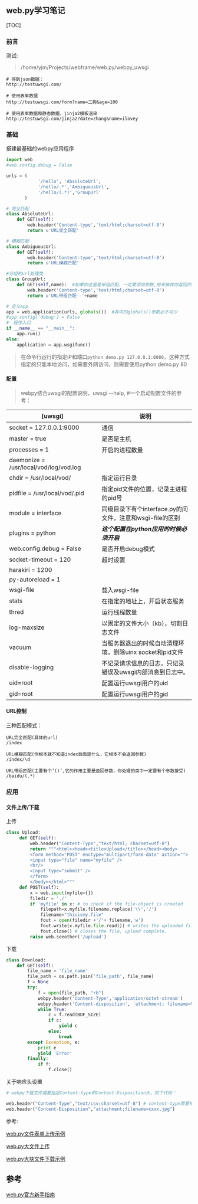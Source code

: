 ## web.py学习笔记

[TOC]

### 前言

测试:

> /home/yjm/Projects/webframe/web.py/webpy_uwsgi

```
# 得到json数据：
http://testuwsgi.com/

# 使用表单数据
http://testuwsgi.com/form?name=二狗&age=100

# 使用表单数据和静态数据，jinja2模板渲染
http://testuwsgi.com/jinja2?date=zhang&name=ilovey
```

### 基础

搭建最基础的webpy应用程序

```python
import web
#web.config.debug = False

urls = (
    		'/hello', 'AbsoluteUrl',
    		'/hello/.*','AmbiguousUrl',
    		'/hello/(.*)','GroupUrl'
       )

# 完全匹配
class AbsoluteUrl:
    def GET(self):
        web.header('Content-type','text/html;charset=utf-8')
        return u'URL完全匹配'

# 模糊匹配
class AmbiguousUrl:
    def GET(self):
        web.header('Content-type','text/html;charset=utf-8')
        return u'URL模糊匹配'

#分组的url处理类
class GroupUrl:
    def GET(self,name):  #如果你这里是带组匹配，一定要添加参数,用来接收你返回的参数
        web.header('Content-type','text/html;charset=utf-8')
        return u'URL带组匹配--'+name

# 定义app    
app = web.application(urls, globals())  #其中的globals()参数必不可少
#app.config['debug'] = False
#　程序入口
if __name__ == "__main__":
	app.run()
else:
    application = app.wsgifunc()
```

> 在命令行运行的指定iP和端口`python demo.py 127.0.0.1:8080`，这种方式指定的只能本地访问，如需要外网访问，则需要使用python demo.py 80

#### 配置

> webpy结合uwsgi的配置说明，uwsgi --help, #一个启动配置文件的参考：

| [uwsgi]                                | 说明                                      |
| -------------------------------------- | --------------------------------------- |
| socket = 127.0.0.1:9000                | 通信                                      |
| master = true                          | 是否是主机                                   |
| processes = 1                          | 开启的进程数量                                 |
| daemonize = /usr/local/vod/log/vod.log |                                         |
| chdir = /usr/local/vod/                | 指定运行目录                                  |
| pidfile = /usr/local/vod/.pid          | 指定pid文件的位置，记录主进程的pid号                   |
| module = interface                     | 同级目录下有个interface.py的问文件，注意和wsgi-file的区别 |
| plugins = python                       | ***这个配置在python应用的时候必须开启***              |
| web.config.debug = False               | 是否开启debug模式                             |
| socket-timeout = 120                   | 超时设置                                    |
| harakiri = 1200                        |                                         |
| py-autoreload = 1                      |                                         |
| wsgi-file                              | 载入wsgi-file                             |
| stats                                  | 在指定的地址上，开启状态服务                          |
| thred                                  | 运行线程数量                                  |
| log-maxsize                            | 以固定的文件大小（kb），切割日志文件                     |
| vacuum                                 | 当服务器退出的时候自动清理环境，删除uinx socket和pid文件     |
| disable-logging                        | 不记录请求信息的日志，只记录错误及uwsgi内部消息到日志中。         |
| uid=root                               | 配置运行uwsgi用户的uid                         |
| gid=root                               | 配置运行uwsgi用户的gid                         |

#### URL控制

三种匹配模式：

```
URL完全匹配(具体的url) 
/index

URL模糊匹配(你根本就不知道index后面是什么，它根本不会返回参数) 
/index/\d

URL带组匹配(主要有个’()’,它的作用主要是返回参数，你处理的类中一定要有个参数接受) 
/baidu/(.*)
```



### 应用

#### 文件上传/下载

上传

```python
class Upload:
     def GET(self):
         web.header("Content-Type","text/html; charset=utf-8")
         return """<html><head><title>Upload</title></head><body>
		 <form method="POST" enctype="multipart/form-data" action="">
		 <input type="file" name="myfile" />
		 <br/>
		 <input type="submit" />
		 </form>
		 </body></html>"""
     def POST(self):
         x = web.input(myfile={})
         filedir = './' 
         if 'myfile' in x: # to check if the file-object is created
             filepath=x.myfile.filename.replace('\\','/') 
             filename="thisismy.file" 
             fout = open(filedir +'/'+ filename,'w') 
             fout.write(x.myfile.file.read()) # writes the uploaded file to the newly file.
             fout.close() # closes the file, upload complete.
         raise web.seeother('/upload')
```

下载

```python
class Download:  
    def GET(self):  
        file_name = 'file_name'  
        file_path = os.path.join('file_path', file_name)  
        f = None  
        try:  
            f = open(file_path, "rb")  
            webpy.header('Content-Type','application/octet-stream')  
            webpy.header('Content-disposition', 'attachment; filename=%s.dat' % file_name)  
            while True:  
                c = f.read(BUF_SIZE)  
                if c:  
                    yield c  
                else:  
                    break  
        except Exception, e:  
            print e  
            yield 'Error'  
        finally:  
            if f:  
                f.close()  
```

关于响应头设置

```python
# webpy下载文件需要指定Content-type和Content-Disposition头，如下代码：

web.header("Content-Type","text/csv;charset=utf-8") # content-type需要根据实际的文件类型来指定
web.header("Content-Disposition","attachment;filename=xxxx.jpg")
```

参考:

[web.py文件表单上传示例](http://www.cnblogs.com/catmelo/p/3898357.html)

[web.py大文件上传](http://outofmemory.cn/code-snippet/3335/webpy-upload-huge-file)

[web.py大块文件下载示例](http://fighter1945.iteye.com/blog/1409806)

## 参考

[web.py官方新手指南](http://webpy.org/tutorial3.zh-cn)